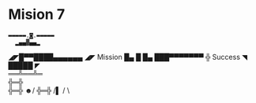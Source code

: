 # Mision 7

    ▬▬▬▬▬.◙.▬▬▬▬▬  
      ▂▄▄▓▄▄▂  
   ◢◤█▀▀████▄▄▄▄▄▄ ◢◤  Mission
   █▄ █ █▄ ███▀▀▀▀▀▀▀ ╬  Success
   ◥ █████ ◤  
    ══╩══╩═  
      ╬═╬  
      ╬═╬  ☻/
      ╬═╬ /▌
          / \
